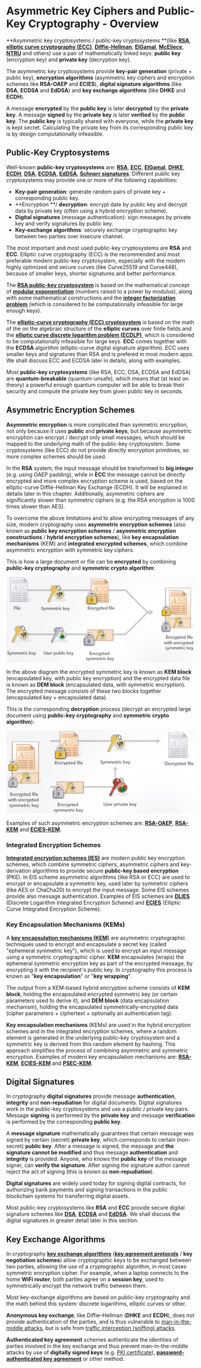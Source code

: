 # Asymmetric Key Ciphers and Public-Key Cryptography - Overview

**Asymmetric key cryptosystems / public-key cryptosystems **\(like [**RSA**](https://en.wikipedia.org/wiki/RSA_%28cryptosystem%29), [**elliptic curve cryptography \(ECC\)**](https://en.wikipedia.org/wiki/Elliptic-curve_cryptography), [**Diffie-Hellman**](https://en.wikipedia.org/wiki/Diffie–Hellman_key_exchange), [**ElGamal**](https://en.wikipedia.org/wiki/ElGamal_encryption), [**McEliece**](https://en.wikipedia.org/wiki/McEliece_cryptosystem), [**NTRU**](https://en.wikipedia.org/wiki/NTRU) and others\) use a pair of mathematically linked keys: **public key** \(encryption key\) and **private key** \(decryption key\).

The asymmetric key cryptosystems provide **key-pair generation** \(private + public key\), **encryption algorithms** \(asymmetric key ciphers and encryption schemes like **RSA-OAEP** and **ECIES**\), **digital signature algorithms** \(like **DSA**, **ECDSA** and **EdDSA**\) and **key exchange algorithms** \(like **DHKE** and **ECDH**\).

A message **encrypted** by the **public key** is later **decrypted** by the **private key**. A message **signed** by the **private key** is later **verified** by the **public key**. The **public key** is typically shared with everyone, while the **private key** is kept secret. Calculating the private key from its corresponding public key is by design computationally infeasible.

## Public-Key Cryptosystems

Well-known **public-key cryptosystems** are: [**RSA**](https://en.wikipedia.org/wiki/RSA_%28cryptosystem%29), [**ECC**](https://en.wikipedia.org/wiki/Elliptic-curve_cryptography), [**ElGamal**](https://en.wikipedia.org/wiki/ElGamal_encryption), [**DHKE**](https://en.wikipedia.org/wiki/Diffie–Hellman_key_exchange), [**ECDH**](https://en.wikipedia.org/wiki/Elliptic-curve_Diffie–Hellman), [**DSA**](https://en.wikipedia.org/wiki/Digital_Signature_Algorithm), [**ECDSA**](https://en.wikipedia.org/wiki/Elliptic_Curve_Digital_Signature_Algorithm), [**EdDSA**](https://en.wikipedia.org/wiki/EdDSA), [**Schnorr signatures**](https://en.wikipedia.org/wiki/Schnorr_signature). Different public key cryptosystems may provide one or more of the following capabilities:

* **Key-pair generation**: generate random pairs of private key + corresponding public key.
* **Encryption **/ **decryption**: encrypt date by public key and decrypt data by private key \(often using a hybrid encryption scheme\).
* **Digital signatures** \(message authentication\): sign messages by private key and verify signatures by public key.
* **Key-exchange algorithms**: securely exchange cryptographic key between two parties over insecure channel.

The most important and most used public-key cryptosystems are **RSA** and **ECC**. Elliptic curve cryptography \(ECC\) is the recommended and most preferable modern public-key cryptosystem, especially with the modern highly optimized and secure curves \(like Curve25519 and Curve448\), because of smaller keys, shorter signatures and better performance.

The [**RSA public-key cryptosystem**](https://en.wikipedia.org/wiki/RSA_%28cryptosystem%29) is based on the mathematical concept of [**modular exponentiation**](https://en.wikipedia.org/wiki/Modular_exponentiation) \(numbers raised to a power by modulus\), along with some mathematical constructions and the [**integer factorization problem**](https://en.wikipedia.org/wiki/RSA_problem) \(which is considered to be computationally infeasible for large enough keys\).

The [**elliptic-curve cryptography \(ECC\) cryptosystem**](https://en.wikipedia.org/wiki/Elliptic-curve_cryptography) is based on the math of the on the algebraic structure of the **elliptic curves** over finite fields and the [**elliptic curve discrete logarithm problem \(ECDLP\)**](https://en.wikipedia.org/wiki/Elliptic-curve_cryptography#Rationale), which is considered to be computationally infeasible for large keys. **ECC** comes together with the **ECDSA** algorithm \(elliptic-curve digital signature algorithm\). ECC uses smaller keys and signatures than RSA and is prefered in most modern apps. We shall discuss ECC and ECDSA later in details, along with examples.

Most **public-key cryptosystems** \(like RSA, ECC, DSA, ECDSA and EdDSA\) are **quantum-breakable** \(quantum-unsafe\), which means that \(at least on theory\) a powerful enough quantum computer will be able to break their security and compute the private key from given public key in seconds.

## Asymmetric Encryption Schemes

**Asymmetric encryption** is more complicated than symmetric encryption, not only because it uses **public** and **private keys**, but because asymmetric encryption can encrypt / decrypt only small messages, which should be mapped to the underlying math of the public-key cryptosystem. Some cryptosystems \(like ECC\) do not provide directly encryption primitives, so more complex schemes should be used.

In the **RSA** system, the input message should be transformed to **big integer** \(e.g. using OAEP padding\), while in **ECC** the message cannot be directly encrypted and more complex encryption scheme is used, based on the elliptic-curve Diffie-Hellman Key Exchange \(ECDH\). It will be explained in details later in this chapter. Additionally, asymmetric ciphers are significantly slower than symmetric ciphers \(e.g. the RSA encryption is 1000 times slower than AES\).

To overcome the above limitations and to allow encrypting messages of any size, modern cryptography uses **asymmetric encryption schemes** \(also known as **public key encryption schemes** / **asymmetric encryption constructions** / **hybrid encryption schemes**\), like **key encapsulation mechanisms** \(KEM\) and **integrated encrypted schemes**, which combine asymmetric encryption with symmetric key ciphers.

This is how a large document or file can be **encrypted** by combining **public-key cryptography** and **symmetric crypto algorithm**:

![](/assets/hybrid-encryption.png)

In the above diagram the encrypted symmetric key is known as **KEM block** \(encapsulated key, with public key encryption\) and the encrypted data file is known as **DEM block** \(encapsulated data, with symmetric encryption\). The encrypted message consists of these two blocks together \(encapsulated key + encapsulated data\).

This is the corresponding **decryption** process \(decrypt an encrypted large document using **public-key cryptography** and **symmetric crypto algorithm**\):

![](/assets/hybrid-decryption.png)

Examples of such asymmetric encryption schemes are: [**RSA-OAEP**](https://en.wikipedia.org/wiki/Optimal_asymmetric_encryption_padding), [**RSA-KEM**](https://tools.ietf.org/html/rfc5990#appendix-A) and [**ECIES-KEM**](https://www.w3.org/TR/xmlsec-generic-hybrid/#sec-ecies-kem).

### Integrated Encryption Schemes

[**Integrated encryption schemes \(IES\)**](https://en.wikipedia.org/wiki/Integrated_Encryption_Scheme) are modern public key encryption schemes, which combine symmetric ciphers, asymmetric ciphers and key-derivation algorithms to provide secure **public-key based encryption** \(PKE\). In EIS scheme asymmetric algorithms \(like RSA or ECC\) are used to encrypt or encapsulate a symmetric key, used later by symmetric ciphers \(like AES or ChaCha20\) to encrypt the input message. Some EIS schemes provide also message authentication. Examples of EIS schemes are [**DLIES**](https://en.wikipedia.org/wiki/Integrated_Encryption_Scheme) \(Discrete Logarithm Integrated Encryption Scheme\) and [**ECIES**](https://en.wikipedia.org/wiki/Integrated_Encryption_Scheme) \(Elliptic Curve Integrated Encryption Scheme\).

### Key Encapsulation Mechanisms \(KEMs\)

A [**key encapsulation mechanisms \(KEM\)**](https://en.wikipedia.org/wiki/Key_encapsulation) are asymmetric cryptographic techniques used to encrypt and encapsulate a secret key \(called "ephemeral symmetric key"\), which is used to encrypt an input message using a symmetric cryptographic cipher. **KEM** encapsulates \(wraps\) the ephemeral symmetric encryption key as part of the encrypted message, by encrypting it with the recipient's public key. In cryptography this process is known as "**key encapsulation**" or "**key wrapping**".

The output from a KEM-based hybrid encryption scheme consists of **KEM block**, holding the encapsulated encrypted symmetric key \(or certain parameters used to derive it\), and **DEM block** \(data encapsulation mechanism\), holding the encapsulated symmetrically-encrypted data \(cipher parameters + ciphertext + optionally an authentication tag\).

**Key encapsulation mechanisms** \(KEMs\) are used in the hybrid encryption schemes and in the integrated encryption schemes, where a random element is generated in the underlying public-key cryptosystem and a symmetric key is derived from this random element by hashing. This approach simplifies the process of combining asymmetric and symmetric encryption. Examples of modern key encapsulation mechanisms are: [**RSA-KEM**](https://tools.ietf.org/html/rfc5990), [**ECIES-KEM**](https://www.cosic.esat.kuleuven.be/nessie/reports/phase2/evalv2.pdf) and [**PSEC-KEM**](https://www.cryptrec.go.jp/cryptrec_03_spec_cypherlist_files/PDF/02_03e_jspec.pdf).

## Digital Signatures

In cryptography **digital signatures** provide message **authentication**, **integrity** and **non-repudiation** for digital documents. Digital signatures work in the public-key cryptosystems and use a public / private key pairs. Message **signing** is performed by the **private key** and message **verification** is performed by the corresponding **public key**.

A **message signature** mathematically guarantees that certain message was signed by certain \(secret\) **private key**, which corresponds to certain \(non-secret\) **public key**. After a message is signed, the message and **the signature cannot be modified** and thus message **authentication** and **integrity** is provided. Anyone, who knows the **public key** of the message signer, can **verify the signature**. Аfter signing the signature author cannot reject the act of signing \(this is known as **non-repudiation**\).

**Digital signatures** are widely used today for signing digital contracts, for authorizing bank payments and signing transactions in the public blockchain systems for transferring digital assets.

Most public-key cryptosystems like **RSA** and **ECC** provide secure digital signature schemes like [**DSA**](https://en.wikipedia.org/wiki/Digital_Signature_Algorithm), [**ECDSA**](https://en.wikipedia.org/wiki/Elliptic_Curve_Digital_Signature_Algorithm) and [**EdDSA**](https://en.wikipedia.org/wiki/EdDSA). We shall discuss the digital signatures in greater detail later in this section.

## Key Exchange Algorithms

In cryptography [**key exchange algorithms**](https://en.wikipedia.org/wiki/Key_exchange) \([**key agreement protocols**](https://en.wikipedia.org/wiki/Key-agreement_protocol) / **key negotiation schemes**\) allow cryptographic keys to be exchanged between two parties, allowing the use of a cryptographic algorithm, in most cases symmetric encryption cipher. For example, when a laptop connects to the home **WiFi router**, both parties agree on a **session key**, used to symmetrically encrypt the network traffic between them.

Most key-exchange algorithms are based on public-key cryptography and the math behind this system: discrete logarithms, elliptic curves or other.

**Anonymous key exchange**, like Diffie–Hellman \(**DHKE** and **ECDH**\), does not provide authentication of the parties, and is thus vulnerable to [man-in-the-middle attacks](https://en.wikipedia.org/wiki/Man-in-the-middle_attack), but is safe from [traffic interception \(sniffing\) attacks](https://en.wikipedia.org/wiki/Sniffing_attack).

**Authenticated key agreement** schemes authenticate the identities of parties involved in the key exchange and thus prevent man-in-the-middle attacks by use of **digitally signed keys** \(e.g. [PKI certificate](https://en.wikipedia.org/wiki/Public_key_certificate)\), [**password-authenticated key agreement**](https://en.wikipedia.org/wiki/Password-authenticated_key_agreement) or other method.

